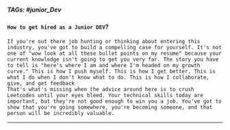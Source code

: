 
##### TAGs: #junior_Dev

#### `How to get hired as a Junior DEV`?

	If you're out there job hunting or thinking about entering this industry, you've got to build a compelling case for yourself. It's not one of "wow look at all these bullet points on my resume" because your current knowledge isn't going to get you very far. The story you have to tell is "here's where I am and where I'm headed on my growth curve." This is how I push myself. This is how I get better. This is what I do when I don't know what to do. This is how I collaborate, give, and get feedback 
	That's what's missing when the advice around here is to crush Leetcodes until your eyes bleed. Your technical skills today are important, but they're not good enough to win you a job. You've got to show that you're going somewhere, you're becoming someone, and that person will be incredibly valuable.

---
